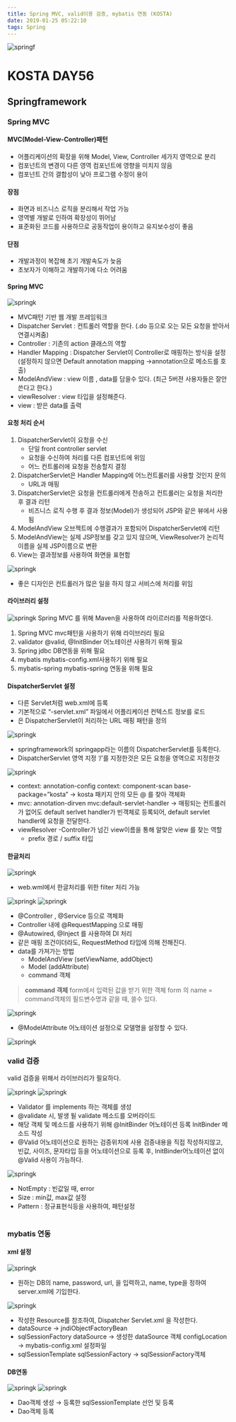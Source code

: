 ```yaml
---
title: Spring MVC, valid이용 검증, mybatis 연동 (KOSTA)
date: 2019-01-25 05:22:10
tags: Spring
---
```

![springf](/images/springframwork-logo.png)
#  KOSTA DAY56
## Springframework

### Spring MVC
#### MVC(Model-View-Controller)패턴
- 어플리케이션의 확장을 위해 Model, View, Controller 세가지 영역으로 분리
- 컴포넌트의 변경이 다른 영역 컴포넌트에 영향을 미치지 않음
- 컴포넌트 간의 결합성이 낮아 프로그램 수정이 용이

#### 장점
- 화면과 비즈니스 로직을 분리해서 작업 가능
- 영역별 개발로 인하여 확장성이 뛰어남
- 표준화된 코드를 사용하므로 공동작업이 용이하고 유지보수성이 좋음

#### 단점
- 개발과정이 복잡해 초기 개발속도가 늦음
- 초보자가 이해하고 개발하기에 다소 어려움

#### Spring MVC
![springk](/images/springk/springk02-01.png)
- MVC패턴 기반 웹 개발 프레임워크
- Dispatcher Servlet : 컨트롤러 역할을 한다. (.do 등으로 오는 모든 요청을 받아서 연결시켜줌)
- Controller : 기존의 action 클래스의 역할
- Handler Mapping : Dispatcher Servlet이 Controller로 매핑하는 방식을 설정 (설정하지 않으면 Default annotation mapping →annotation으로 메소드를 호출)
- ModelAndView : view 이름 , data를 담을수 있다. (최근 5버젼 사용자들은 잘안쓴다고 한다.)
- viewResolver : view 타입을 설정해준다.
- view : 받은 data를 출력

#### 요청 처리 순서
1. DispatcherServlet이 요청을 수신
    - 단일 front controller servlet
    - 요청을 수신하여 처리를 다른 컴포넌트에 위임
    - 어느 컨트롤러에 요청을 전송할지 결정
1. DispatcherServlet은 Handler Mapping에 어느컨트롤러를 사용할 것인지 문의
    - URL과 매핑
1. DispatcherServlet은 요청을 컨트롤러에게 전송하고 컨트롤러는 요청을 처리한 후 결과 리턴
    - 비즈니스 로직 수행 후 결과 정보(Model)가 생성되어 JSP와 같은 뷰에서 사용됨
1. ModelAndView 오브젝트에 수행결과가 포함되어 DispatcherServlet에 리턴
1. ModelAndView는 실제 JSP정보를 갖고 있지 않으며, ViewResolver가 논리적 이름을 실제 JSP이름으로 변환
1. View는 결과정보를 사용하여 화면을 표현함

![springk](/images/springk/springk02-02.png)
- 좋은 디자인은 컨트롤러가 많은 일을 하지 않고 서비스에 처리를 위임

#### 라이브러리 설정

![springk](/images/springk/springk02-03.png)
Spring MVC 를 위해 Maven을 사용하여 라이르러리를 적용하였다.

1. Spring MVC
mvc패턴을 사용하기 위해 라이브러리 필요
2. validator
@valid, @InitBinder 어노테이션 사용하기 위해 필요
3. Spring jdbc
DB연동을 위해 필요
4. mybatis
mybatis-config.xml사용하기 위해 필요
5. mybatis-spring
mybatis-spring 연동을 위해 필요

#### DispatcherServlet 설정
- 다른 Servlet처럼 web.xml에 등록
- 기본적으로 “<servlet-name>-servlet.xml” 파일에서 어플리케이션 컨텍스트 정보를 로드
- <url-pattern>은 DispatcherServlet이 처리하는 URL 매핑 패턴을 정의

![springk](/images/springk/springk02-04.png)
- springframework의 springapp라는 이름의 DispatcherServlet를 등록한다.
- DispatcherServlet 영역 지정 ‘/’를 지정한것은 모든 요청을 영역으로 지정한것

![springk](/images/springk/springk02-05.png)
- context: annotation-config
context: component-scan base-package=”kosta”
→ kosta 패키지 안의 모든 @ 를 찾아 객체화
- mvc: annotation-dirven
mvc:default-servlet-handler
→ 매핑되는 컨트롤러가 없어도 default serlvet handler가 빈객체로 등록되어, default servlet handler에 요청을 전달한다.
- viewResolver 
    -Controller가 넘긴 view이름을 통해 알맞은 view 를 찾는 역할
    - prefix 경로 / suffix 타입

#### 한글처리
![springk](/images/springk/springk02-06.png)
- web.wml에서 한글처리를 위한 filter 처리 가능

![springk](/images/springk/springk02-07.png)
![springk](/images/springk/springk02-08.png)
- @Controller , @Service 등으로 객체화
- Controller 내에 @RequestMapping 으로 매핑
- @Autowired, @Inject 를 사용하여 DI 처리
- 같은 매핑 조건이더라도, RequestMethod 타입에 의해 전해진다.
- data를 가져가는 방법
    - ModelAndView (setViewName, addObject)
    - Model (addAttribute)
    - command 객체

> **command 객체**
form에서 입력된 값을 받기 위한 객체
form 의 name = command객체의 필드변수명과 같을 때, 쓸수 있다.

![springk](/images/springk/springk02-09.png)
- @ModelAttribute 어노테이션 설정으로 모델명을 설정할 수 있다.

![springk](/images/springk/springk02-10.png)
<br>

### valid 검증
valid 검증을 위해서 라이브러리가 필요하다.

![springk](/images/springk/springk02-11.png)
![springk](/images/springk/springk02-12.png)
- Validator 를 implements 하는 객체를 생성
- @validate 시, 발생 될 validate 메소드를 오버라이드
- 해당 객체 및 메소드를 사용하기 위해 @InitBinder 어노테이션 등록
InitBinder 메소드 작성
- @Valid 어노테이션으로 원하는 검증위치에 사용
검증내용을 직접 작성하지않고, 빈값, 사이즈, 문자타입 등을 어노테이션으로 등록 후, InitBinder어노테이션 없이 @Valid 사용이 가능하다.


![springk](/images/springk/springk02-13.png)
- NotEmpty : 빈값일 때, error
- Size : min값, max값 설정
- Pattern : 정규표현식등을 사용하여, 패턴설정
<br><br>

### mybatis 연동
#### xml 설정
![springk](/images/springk/springk02-14.png)
- 원하는 DB의 name, password, url, 을 입력하고, name, type을 정하여 server.xml에 기입한다.

![springk](/images/springk/springk02-15.png)
- 작성한 Resource를 참조하여, Dispatcher Servlet.xml 을 작성한다.
- dataSource → jndiObjectFactoryBean
- sqlSessionFactory
dataSource → 생성한 dataSource 객체
configLocation → mybatis-config.xml 설정파일
- sqlSessionTemplate
sqlSessionFactory → sqlSessionFactory객체

#### DB연동
![springk](/images/springk/springk02-16.png)
![springk](/images/springk/springk02-17.png)
- Dao객체 생성 → 등록한 sqlSessionTemplate 선언 및 등록
- Dao객체 등록
<br><br>